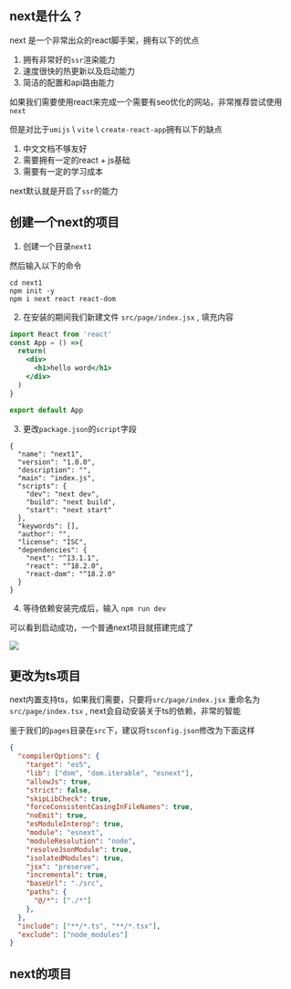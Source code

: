 ## next是什么？
next 是一个非常出众的react脚手架，拥有以下的优点

1. 拥有非常好的`ssr`渲染能力
2. 速度很快的热更新以及启动能力
3. 简洁的配置和api路由能力

如果我们需要使用react来完成一个需要有seo优化的网站，非常推荐尝试使用`next`


但是对比于`umijs` \ `vite` \ `create-react-app`拥有以下的缺点
1. 中文文档不够友好
2. 需要拥有一定的react + js基础
3. 需要有一定的学习成本

next默认就是开启了`ssr`的能力

## 创建一个next的项目
1. 创建一个目录`next1` 

然后输入以下的命令
```shell
cd next1
npm init -y
npm i next react react-dom
```
2. 在安装的期间我们新建文件 `src/page/index.jsx` , 填充内容

```jsx
import React from 'react'
const App = () =>{
  return(
    <div>
      <h1>hello word</h1>
    </div>
  )
}

export default App
```

3. 更改`package.json`的`script`字段


```json{6-10}
{
  "name": "next1",
  "version": "1.0.0",
  "description": "",
  "main": "index.js",
  "scripts": {
    "dev": "next dev",
    "build": "next build",
    "start": "next start"
  },
  "keywords": [],
  "author": "",
  "license": "ISC",
  "dependencies": {
    "next": "^13.1.1",
    "react": "^18.2.0",
    "react-dom": "^18.2.0"
  }
}
```

4. 等待依赖安装完成后，输入 `npm run dev`

可以看到启动成功，一个普通next项目就搭建完成了

![](https://s2.loli.net/2023/01/06/ACNJolOwh5qtv8n.png)


## 更改为ts项目

next内置支持ts，如果我们需要，只要将`src/page/index.jsx` 重命名为 `src/page/index.tsx` , next会自动安装关于ts的依赖，非常的智能

鉴于我们的`pages`目录在`src`下，建议将`tsconfig.json`修改为下面这样

```json
{
  "compilerOptions": {
    "target": "es5",
    "lib": ["dom", "dom.iterable", "esnext"],
    "allowJs": true,
    "strict": false,
    "skipLibCheck": true,
    "forceConsistentCasingInFileNames": true,
    "noEmit": true,
    "esModuleInterop": true,
    "module": "esnext",
    "moduleResolution": "node",
    "resolveJsonModule": true,
    "isolatedModules": true,
    "jsx": "preserve",
    "incremental": true,
    "baseUrl": "./src",
    "paths": {
      "@/*": ["./*"]
    },
  },
  "include": ["**/*.ts", "**/*.tsx"],
  "exclude": ["node_modules"]
}
```

## next的项目
